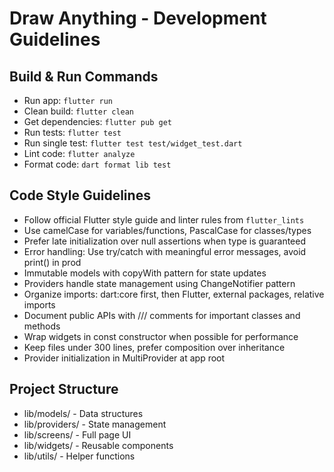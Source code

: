 # Draw Anything - Development Guidelines

## Build & Run Commands
- Run app: `flutter run`
- Clean build: `flutter clean`
- Get dependencies: `flutter pub get`
- Run tests: `flutter test`
- Run single test: `flutter test test/widget_test.dart`
- Lint code: `flutter analyze`
- Format code: `dart format lib test`

## Code Style Guidelines
- Follow official Flutter style guide and linter rules from `flutter_lints`
- Use camelCase for variables/functions, PascalCase for classes/types
- Prefer late initialization over null assertions when type is guaranteed
- Error handling: Use try/catch with meaningful error messages, avoid print() in prod
- Immutable models with copyWith pattern for state updates
- Providers handle state management using ChangeNotifier pattern
- Organize imports: dart:core first, then Flutter, external packages, relative imports
- Document public APIs with /// comments for important classes and methods
- Wrap widgets in const constructor when possible for performance
- Keep files under 300 lines, prefer composition over inheritance
- Provider initialization in MultiProvider at app root

## Project Structure
- lib/models/ - Data structures
- lib/providers/ - State management
- lib/screens/ - Full page UI
- lib/widgets/ - Reusable components
- lib/utils/ - Helper functions
